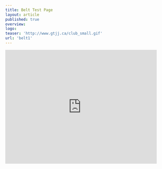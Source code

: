 ```yaml
---
title: Belt Test Page
layout: article
published: true
overview:
logo:
teaser: 'http://www.gtjj.ca/club_small.gif'
url: 'belt1'
---
```


<iframe width="480" height="360" src="http://www.youtube.com/embed/WO82PoAczTc" frameborder="0"> </iframe>
